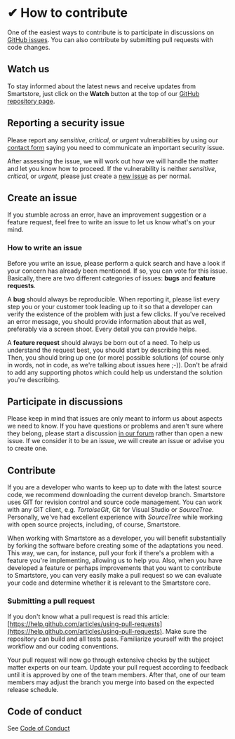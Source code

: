 # ✔ How to contribute

One of the easiest ways to contribute is to participate in discussions on [GitHub issues](https://github.com/smartstore/Smartstore/issues). You can also contribute by submitting pull requests with code changes.

## Watch us

To stay informed about the latest news and receive updates from Smartstore, just click on the **Watch** button at the top of our [GitHub repository page](https://github.com/smartstore/Smartstore).

## Reporting a security issue

Please report any _sensitive_, _critical_, or _urgent_ vulnerabilities by using our [contact form](https://smartstore.com/en/contact) saying you need to communicate an important security issue.

After assessing the issue, we will work out how we will handle the matter and let you know how to proceed. If the vulnerability is neither _sensitive_, _critical_, or _urgent_, please just create a [new issue](https://github.com/smartstore/Smartstore/issues/new/choose) as per normal.

## Create an issue

If you stumble across an error, have an improvement suggestion or a feature request, feel free to write an issue to let us know what's on your mind.

### How to write an issue

Before you write an issue, please perform a quick search and have a look if your concern has already been mentioned. If so, you can vote for this issue. Basically, there are two different categories of issues: **bugs** and **feature requests**.

A **bug** should always be reproducible. When reporting it, please list every step you or your customer took leading up to it so that a developer can verify the existence of the problem with just a few clicks. If you've received an error message, you should provide information about that as well, preferably via a screen shoot. Every detail you can provide helps.

A **feature request** should always be born out of a need. To help us understand the request best, you should start by describing this need. Then, you should bring up one (or more) possible solutions (of course only in words, not in code, as we're talking about issues here ;-)). Don't be afraid to add any supporting photos which could help us understand the solution you're describing.

## Participate in discussions

Please keep in mind that issues are only meant to inform us about aspects we need to know. If you have questions or problems and aren't sure where they belong, please start a discussion [in our forum](http://community.smartstore.com/index.php?/forum/85-smartstore-english/) rather than open a new issue. If we consider it to be an issue, we will create an issue or advise you to create one.

## Contribute

If you are a developer who wants to keep up to date with the latest source code, we recommend downloading the current develop branch. Smartstore uses GIT for revision control and source code management. You can work with any GIT client, e.g. _TortoiseGit_, Git for Visual Studio or _SourceTree_. Personally, we've had excellent experience with _SourceTree_ while working with open source projects, including, of course, Smartstore.

When working with Smartstore as a developer, you will benefit substantially by forking the software before creating some of the adaptations you need. This way, we can, for instance, pull your fork if there's a problem with a feature you're implementing, allowing us to help you. Also, when you have developed a feature or perhaps improvements that you want to contribute to Smartstore, you can very easily make a pull request so we can evaluate your code and determine whether it is relevant to the Smartstore core.

### Submitting a pull request

If you don't know what a pull request is read this article: [https://help.github.com/articles/using-pull-requests](https://help.github.com/articles/using-pull-requests). Make sure the repository can build and all tests pass. Familiarize yourself with the project workflow and our coding conventions.

Your pull request will now go through extensive checks by the subject matter experts on our team. Update your pull request according to feedback until it is approved by one of the team members. After that, one of our team members may adjust the branch you merge into based on the expected release schedule.

## Code of conduct

See [Code of Conduct](https://github.com/smartstore/Smartstore/blob/main/CODE\_OF\_CONDUCT.md)

